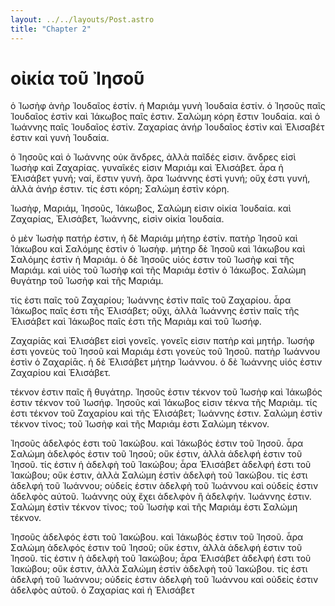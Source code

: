 ```yaml
---
layout: ../../layouts/Post.astro
title: "Chapter 2"
---
```



# οἰκία τοῦ Ἰησοῦ


ὁ Ἰωσὴφ ἀνὴρ Ἰουδαῖος ἐστίν. ἡ Μαριάμ γυνὴ Ἰουδαία ἐστίν. ὁ Ἰησοῦς παῖς
Ἰουδαῖος ἐστὶν καὶ Ἰάκωβος παῖς ἐστιν. Σαλώμη κόρη ἒστιν Ἰουδαία. καὶ ὁ
Ἰωάννης παῖς Ἰουδαῖος ἐστίν. Ζαχαρίας ἀνήρ Ἰουδαῖος ἐστὶν καὶ Ἐλισαβέτ
ἐστιν καὶ γυνὴ Ἰουδαία.

ὁ Ἰησοῦς καὶ ὁ Ἰωάννης οὐκ ἄνδρες, ἀλλὰ παῖδές εἰσιν. ἄνδρες εἰσὶ Ἰωσὴφ
καὶ Ζαχαρίας. γυναῖκές εἰσιν Μαριάμ καὶ Ἐλισάβετ. ἆρα ἡ Ἐλισάβετ γυνή;
ναί, ἔστιν γυνή. ἂρα Ἰωάννης ἐστὶ γυνή; οὔχ ἐστι γυνή, ἀλλὰ ἀνήρ ἐστιν.
τίς ἐστι κόρη; Σαλώμη ἐστὶν κόρη.

Ἰωσὴφ, Μαριάμ, Ἰησοῦς, Ἰάκωβος, Σαλώμη εἰσιν οἰκία Ἰουδαία. καὶ
Ζαχαρίας, Ἐλισάβετ, Ἰωάννης, εἰσὶν οἰκία Ἰουδαία.

ὁ μὲν Ἰωσὴφ πατήρ ἐστιν, ἡ δὲ Μαριάμ μήτηρ ἐστίν. πατὴρ Ἰησοῦ καὶ
Ἰάκωβου καὶ Σαλόμης ἐστὶν ὁ Ἰωσὴφ. μήτηρ δὲ Ἰησοῦ καὶ Ἰάκωβου καὶ
Σαλόμης ἐστὶν ἡ Μαριάμ. ὁ δὲ Ἰησοῦς υἱός ἐστιν τοῦ Ἰωσὴφ καὶ τῆς Μαριάμ.
καὶ υἱὸς τοῦ Ἰωσὴφ καὶ τῆς Μαριάμ ἐστὶν ὁ Ἰάκωβος. Σαλώμη θυγάτηρ τοῦ
Ἰωσὴφ καὶ τῆς Μαριάμ.

τίς ἐστι παῖς τοῦ Ζαχαρίου; Ἰωάννης ἐστὶν παῖς τοῦ Ζαχαρίου. ἆρα Ἰάκωβος
παῖς ἐστι τῆς Ἐλισάβετ; οὔχι, ἀλλὰ Ἰωάννης ἐστὶν παῖς τῆς Ἐλισάβετ καὶ
Ἰάκωβος παῖς ἐστι τῆς Μαριὰμ καὶ τοῦ Ἰωσήφ.

Ζαχαρίᾱς καὶ Ἐλισάβετ εἰσὶ γονεῖς. γονεῖς εἰσιν πατὴρ καὶ μητήρ. Ἰωσήφ
ἐστι γονεὺς τοῦ Ἰησοῦ καὶ Μαριάμ ἐστι γονεὺς τοῦ Ἰησοῦ. πατὴρ Ἰωάννου
ἐστὶν ὁ Ζαχαρίᾱς. ἡ δὲ Ἐλισάβετ μήτηρ Ἰωάννου. ὁ δὲ Ἰωάννης υἱός ἐστιν
Ζαχαρίου καὶ Ἐλισάβετ.

τέκνον ἐστιν παῖς ἢ θυγάτηρ. Ἰησοῦς ἐστιν τέκνον τοῦ Ἰωσὴφ καὶ Ἰάκωβός
ἐστιν τέκνον τοῦ Ἰωσήφ. Ἰησοῦς καὶ Ἰάκωβος εἰσιν τέκνα τῆς Μαριὰμ. τίς
ἐστι τέκνον τοῦ Ζαχαρίου καὶ τῆς Ἐλισάβετ; Ἰωάννης ἐστιν. Σαλώμη ἐστὶν
τέκνον τίνος; τοῦ Ἰωσὴφ καὶ τῆς Μαριάμ ἐστι Σαλώμη τέκνον.

Ἰησοῦς ἀδελφός ἐστι τοῦ Ἰακώβου. καὶ Ἰάκωβός ἐστιν τοῦ Ἰησοῦ. ἆρα Σαλώμη
ἀδελφός ἐστιν τοῦ Ἰησοῦ; οὔκ ἐστιν, ἀλλὰ ἀδελφή ἐστιν τοῦ Ἰησοῦ. τίς
ἐστιν ἡ ἀδελφὴ τοῦ Ἰακώβου; ἆρα Ἐλισάβετ ἀδελφή ἐστι τοῦ Ἰακώβου; οὔκ
ἐστιν, ἀλλὰ Σαλώμη ἐστὶν ἀδελφὴ τοῦ Ἰακώβου. τίς ἐστι ἀδελφή τοῦ
Ἰωάννου; οὐδείς ἐστιν ἀδελφὴ τοῦ Ἰωάννου καὶ οὐδείς ἐστιν ἀδελφὸς αὐτοῦ.
Ἰωάννης οὐχ ἔχει ἀδελφὸν ἢ ἀδελφήν. Ἰωάννης ἐστιν. Σαλώμη ἐστὶν τέκνον
τίνος; τοῦ Ἰωσὴφ καὶ τῆς Μαριάμ ἐστι Σαλώμη τέκνον.

Ἰησοῦς ἀδελφός ἐστι τοῦ Ἰακώβου. καὶ Ἰάκωβός ἐστιν τοῦ Ἰησοῦ. ἆρα Σαλώμη
ἀδελφός ἐστιν τοῦ Ἰησοῦ; οὔκ ἐστιν, ἀλλὰ ἀδελφή ἐστιν τοῦ Ἰησοῦ. τίς
ἐστιν ἡ ἀδελφὴ τοῦ Ἰακώβου; ἆρα Ἐλισάβετ ἀδελφή ἐστι τοῦ Ἰακώβου; οὔκ
ἐστιν, ἀλλὰ Σαλώμη ἐστὶν ἀδελφὴ τοῦ Ἰακώβου. τίς ἐστι ἀδελφή τοῦ
Ἰωάννου; οὐδείς ἐστιν ἀδελφὴ τοῦ Ἰωάννου καὶ οὐδείς ἐστιν ἀδελφὸς αὐτοῦ.
ὁ Ζαχαρίας καὶ ἡ Ἐλισάβετ
